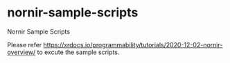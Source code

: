# nornir-sample-scripts
Nornir Sample Scripts

Please refer https://xrdocs.io/programmability/tutorials/2020-12-02-nornir-overview/ to excute the sample scripts.

